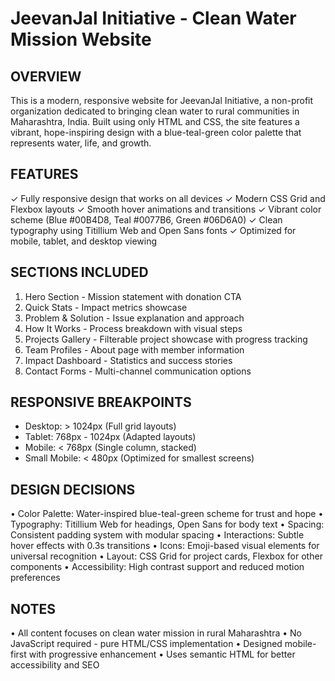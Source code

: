 # JeevanJal Initiative - Clean Water Mission Website

## OVERVIEW

This is a modern, responsive website for JeevanJal Initiative, a non-profit organization dedicated to bringing clean water to rural communities in Maharashtra, India. Built using only HTML and CSS, the site features a vibrant, hope-inspiring design with a blue-teal-green color palette that represents water, life, and growth.

## FEATURES

✓ Fully responsive design that works on all devices
✓ Modern CSS Grid and Flexbox layouts
✓ Smooth hover animations and transitions
✓ Vibrant color scheme (Blue #00B4D8, Teal #0077B6, Green #06D6A0)
✓ Clean typography using Titillium Web and Open Sans fonts
✓ Optimized for mobile, tablet, and desktop viewing

## SECTIONS INCLUDED

1. Hero Section - Mission statement with donation CTA
2. Quick Stats - Impact metrics showcase
3. Problem & Solution - Issue explanation and approach
4. How It Works - Process breakdown with visual steps
5. Projects Gallery - Filterable project showcase with progress tracking
6. Team Profiles - About page with member information
7. Impact Dashboard - Statistics and success stories
8. Contact Forms - Multi-channel communication options

## RESPONSIVE BREAKPOINTS

- Desktop: > 1024px (Full grid layouts)
- Tablet: 768px - 1024px (Adapted layouts)
- Mobile: < 768px (Single column, stacked)
- Small Mobile: < 480px (Optimized for smallest screens)

## DESIGN DECISIONS

• Color Palette: Water-inspired blue-teal-green scheme for trust and hope
• Typography: Titillium Web for headings, Open Sans for body text
• Spacing: Consistent padding system with modular spacing
• Interactions: Subtle hover effects with 0.3s transitions
• Icons: Emoji-based visual elements for universal recognition
• Layout: CSS Grid for project cards, Flexbox for other components
• Accessibility: High contrast support and reduced motion preferences

## NOTES

• All content focuses on clean water mission in rural Maharashtra
• No JavaScript required - pure HTML/CSS implementation
• Designed mobile-first with progressive enhancement
• Uses semantic HTML for better accessibility and SEO

